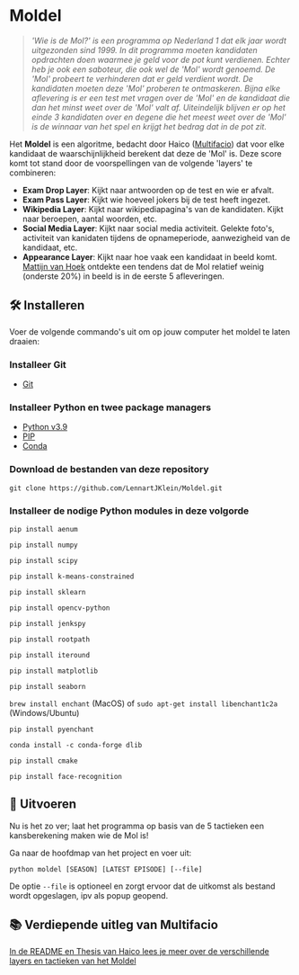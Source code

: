 # Moldel

> _'Wie is de Mol?' is een programma op Nederland 1 dat elk jaar wordt uitgezonden sind 1999. In dit programma moeten kandidaten opdrachten doen waarmee je geld voor de pot kunt verdienen. Echter heb je ook een saboteur, die ook wel de 'Mol' wordt genoemd. De 'Mol' probeert te verhinderen dat er geld verdient wordt. De kandidaten moeten deze 'Mol' proberen te ontmaskeren. Bijna elke aflevering is er een test met vragen over de 'Mol' en de kandidaat die dan het minst weet over de 'Mol' valt af. Uiteindelijk blijven er op het einde 3 kandidaten over en degene die het meest weet over de 'Mol' is de winnaar van het spel en krijgt het bedrag dat in de pot zit._

Het **Moldel** is een algoritme, bedacht door Haico ([Multifacio](https://github.com/Multifacio)) dat voor elke kandidaat de waarschijnlijkheid berekent dat deze de 'Mol' is. Deze score komt tot stand door de voorspellingen van de volgende 'layers' te combineren:

- **Exam Drop Layer**: Kijkt naar antwoorden op de test en wie er afvalt.
- **Exam Pass Layer**: Kijkt wie hoeveel jokers bij de test heeft ingezet.
- **Wikipedia Layer**: Kijkt naar wikipediapagina's van de kandidaten. Kijkt naar beroepen, aantal woorden, etc.
- **Social Media Layer**: Kijkt naar social media activiteit. Gelekte foto's, activiteit van kanidaten tijdens de opnameperiode, aanwezigheid van de kandidaat, etc.
- **Appearance Layer**: Kijkt naar hoe vaak een kandidaat in beeld komt. [Mattijn van Hoek](https://github.com/mattijn/widm) ontdekte een tendens dat de Mol relatief weinig (onderste 20%) in beeld is in de eerste 5 afleveringen.

## 🛠 Installeren

Voer de volgende commando's uit om op jouw computer het moldel te laten draaien:

### Installeer Git

- [Git](https://git-scm.com/book/en/v2/Getting-Started-Installing-Git)

### Installeer Python en twee package managers

- [Python v3.9](https://www.python.org/downloads/)
- [PIP](https://pypi.org/project/pip/)
- [Conda](https://docs.conda.io/projects/conda/en/latest/user-guide/install/index.html)

### Download de bestanden van deze repository

`git clone https://github.com/LennartJKlein/Moldel.git`

### Installeer de nodige Python modules in deze volgorde

`pip install aenum`

`pip install numpy`

`pip install scipy`

`pip install k-means-constrained`

`pip install sklearn`

`pip install opencv-python`

`pip install jenkspy`

`pip install rootpath`

`pip install iteround`

`pip install matplotlib`

`pip install seaborn`

`brew install enchant` (MacOS) of `sudo apt-get install libenchant1c2a` (Windows/Ubuntu)

`pip install pyenchant`

`conda install -c conda-forge dlib`

`pip install cmake`

`pip install face-recognition`

## 🎯 Uitvoeren

Nu is het zo ver; laat het programma op basis van de 5 tactieken een kansberekening maken wie de Mol is!

Ga naar de hoofdmap van het project en voer uit:

`python moldel [SEASON] [LATEST EPISODE] [--file]`

De optie `--file` is optioneel en zorgt ervoor dat de uitkomst als bestand wordt opgeslagen, ipv als popup geopend.

## 📚 Verdiepende uitleg van Multifacio

[In de README en Thesis van Haico lees je meer over de verschillende layers en tactieken van het Moldel](https://github.com/Multifacio/Moldel/tree/master/readmes)
